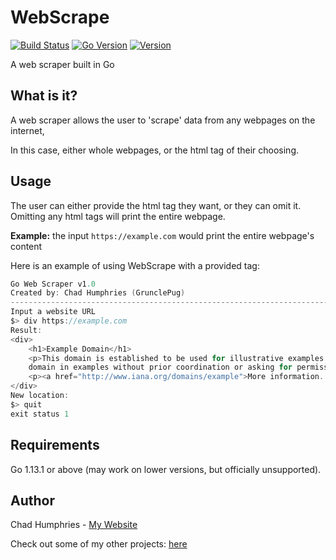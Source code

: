 # WebScrape

[![Build Status](https://travis-ci.org/GrunclePug/WebScrape.svg?branch=master)](https://travis-ci.org/GrunclePug/WebScrape)
[![Go Version](https://img.shields.io/badge/Go-v1.13+-informational)](https://img.shields.io/badge/Go-v1.13+-informational)
[![Version](https://img.shields.io/badge/version-v1.0-informational)](https://img.shields.io/badge/version-v1.0-informational)

A web scraper built in Go

## What is it?

<p>A web scraper allows the user to 'scrape' data from any webpages on the internet,</p>
<p>In this case, either whole webpages, or the html tag of their choosing.</p>

## Usage
The user can either provide the html tag they want, or they can omit it.
Omitting any html tags will print the entire webpage.

<b>Example:</b>
the input `https://example.com` would print the entire webpage's content

Here is an example of using WebScrape with a provided tag:
```go
Go Web Scraper v1.0
Created by: Chad Humphries (GrunclePug)
---------------------------------------------------------------------------------------------------------
Input a website URL
$> div https://example.com
Result:
<div>
    <h1>Example Domain</h1>
    <p>This domain is established to be used for illustrative examples in documents. You may use this
    domain in examples without prior coordination or asking for permission.</p>
    <p><a href="http://www.iana.org/domains/example">More information...</a></p>
</div>
New location:
$> quit
exit status 1
```

## Requirements

Go 1.13.1 or above (may work on lower versions, but officially unsupported).

## Author

Chad Humphries - <a href="https://grunclepug.com/" title="Go to my website">My Website</a>
<p>Check out some of my other projects: <a href="https://github.com/GrunclePug?tab=repositories" title="Other projects of mine">here</a>
